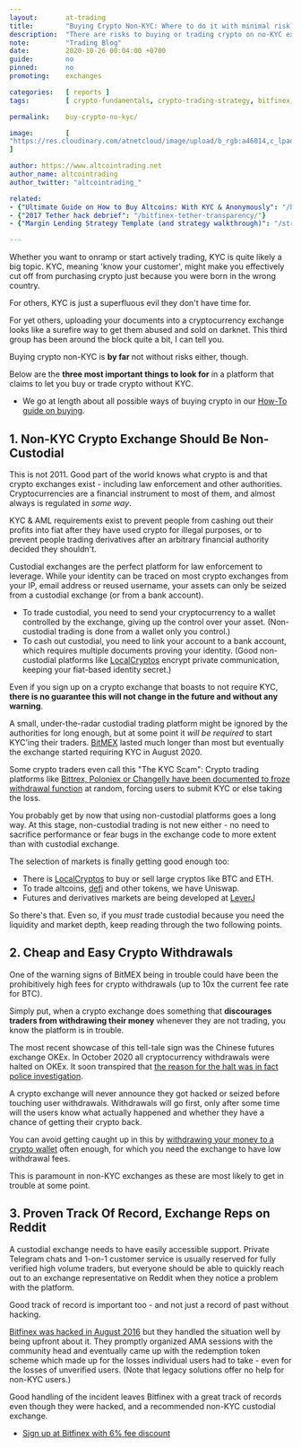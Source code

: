 ```yaml
---
layout:       at-trading
title:        "Buying Crypto Non-KYC: Where to do it with minimal risk?"
description:  "There are risks to buying or trading crypto on no-KYC exchanges. Where are the safest places to buy crypto without KYC?"
note:         "Trading Blog"
date:         2020-10-26 00:04:00 +0700
guide:        no
pinned:       no
promoting:    exchanges

categories:   [ reports ]
tags:         [ crypto-fundamentals, crypto-trading-strategy, bitfinex, localcryptos ]

permalink:    buy-crypto-no-kyc/

image:        [
"https://res.cloudinary.com/atnetcloud/image/upload/b_rgb:a46014,c_lpad,h_360,w_700/v1603688562/atnet/pexels-photo-2179248_d5dt4i.jpg"
]

author: https://www.altcointrading.net
author_name: altcointrading
author_twitter: "altcointrading_"

related:
- {"Ultimate Guide on How to Buy Altcoins: With KYC & Anonymously": "/how-to-buy-altcoins/"}
- {"2017 Tether hack debrief": "/bitfinex-tether-transparency/"}
- {"Margin Lending Strategy Template (and strategy walkthrough)": "/strategy/cryptocurrency-lending/"}

---
```


Whether you want to onramp or start actively trading, KYC is quite likely a big topic. KYC, meaning 'know your customer', might make you effectively cut off from purchasing crypto just because you were born in the wrong country.

For others, KYC is just a superfluous evil they don't have time for.

For yet others, uploading your documents into a cryptocurrency exchange looks like a surefire way to get them abused and sold on darknet. This third group has been around the block quite a bit, I can tell you.

Buying crypto non-KYC is **by far** not without risks either, though.

Below are the **three most important things to look for** in a platform that claims to let you buy or trade crypto without KYC.

* We go at length about all possible ways of buying crypto in our [How-To guide on buying](/how-to-buy-altcoins/).

## 1. Non-KYC Crypto Exchange Should Be Non-Custodial

This is not 2011. Good part of the world knows what crypto is and that crypto exchanges exist - including law enforcement and other authorities. Cryptocurrencies are a financial instrument to most of them, and almost always is regulated in *some way*.

KYC & AML requirements exist to prevent people from cashing out their profits into fiat after they have used crypto for illegal purposes, or to prevent people trading derivatives after an arbitrary financial authority decided they shouldn't.

Custodial exchanges are the perfect platform for law enforcement to leverage. While your identity can be traced on most crypto exchanges from your IP, email address or reused username, your assets can only be seized from a custodial exchange (or from a bank account).

* To trade custodial, you need to send your cryptocurrency to a wallet controlled by the exchange, giving up the control over your asset. (Non-custodial trading is done from a wallet only you control.)
* To cash out custodial, you need to link your account to a bank account, which requires multiple documents proving your identity. (Good non-custodial platforms like [LocalCryptos](http://bit.ly/localcryptos) encrypt private communication, keeping your fiat-based identity secret.)

Even if you sign up on a crypto exchange that boasts to not require KYC, **there is no guarantee this will not change in the future and without any warning**.

A small, under-the-radar custodial trading platform might be ignored by the authorities for long enough, but at some point it *will be required* to start KYC'ing their traders. [BitMEX]() lasted much longer than most but eventually the exchange started requiring KYC in August 2020.

Some crypto traders even call this "The KYC Scam": Crypto trading platforms like [Bittrex, Poloniex or Changelly have been documented to froze withdrawal function](https://www.reddit.com/r/Bitcoin/comments/8qh2ks/psa_beware_of_growing_risk_the_kyc_scam/) at random, forcing users to submit KYC or else taking the loss.

You probably get by now that using non-custodial platforms goes a long way. At this stage, non-custodial trading is not new either - no need to sacrifice performance or fear bugs in the exchange code to more extent than with custodial exchange.

The selection of markets is finally getting good enough too:

* There is [LocalCryptos](http://bit.ly/localcryptos) to buy or sell large cryptos like BTC and ETH.
* To trade altcoins, [defi](/glossary/defi/) and other tokens, we have Uniswap.
* Futures and derivatives markets are being developed at [LeverJ](/leverj/)

So there's that. Even so, if you *must* trade custodial because you need the liquidity and market depth, keep reading through the two following points.

## 2. Cheap and Easy Crypto Withdrawals

One of the warning signs of BitMEX being in trouble could have been the prohibitively high fees for crypto withdrawals (up to 10x the current fee rate for BTC).

Simply put, when a crypto exchange does something that **discourages traders from withdrawing their money** whenever they are not trading, you know the platform is in trouble.

The most recent showcase of this tell-tale sign was the Chinese futures exchange OKEx. In October 2020 all cryptocurrency withdrawals were halted on OKEx. It soon transpired that [the reason for the halt was in fact police investigation](https://www.msn.com/en-us/money/news/chinese-police-investigation-halts-withdrawals-at-cryptoexchange-okex/ar-BB1a59XF).

A crypto exchange will never announce they got hacked or seized before touching user withdrawals. Withdrawals will go first, only after some time will the users know what actually happened and whether they have a chance of getting their crypto back.

You can avoid getting caught up in this by [withdrawing your money to a crypto wallet](/altcoin-wallets/) often enough, for which you need the exchange to have low withdrawal fees.

This is paramount in non-KYC exchanges as these are most likely to get in trouble at some point.

## 3. Proven Track Of Record, Exchange Reps on Reddit

A custodial exchange needs to have easily accessible support. Private Telegram chats and 1-on-1 customer service is usually reserved for fully verified high volume traders, but everyone should be able to quickly reach out to an exchange representative on Reddit when they notice a problem with the platform.

Good track of record is important too - and not just a record of past without hacking.

[Bitfinex was hacked in August 2016](/finexening/) but they handled the situation well by being upfront about it. They promptly organized AMA sessions with the community head and eventually came up with the redemption token scheme which made up for the losses individual users had to take - even for the losses of unverified users. (Note that legacy solutions offer no help for non-KYC users.)

Good handling of the incident leaves Bitfinex with a great track of records even though they were hacked, and a recommended non-KYC custodial exchange.

* [Sign up at Bitfinex with 6% fee discount](http://bit.ly/at-bfx-banner2020)
